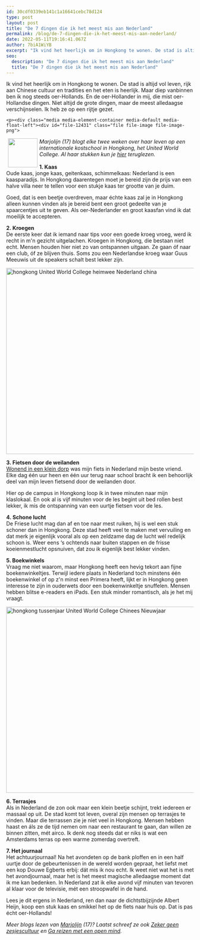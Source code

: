 ```yaml
---
id: 30cdf0339eb141c1a16641cebc78d124
type: post
layout: post
title: "De 7 dingen die ik het meest mis aan Nederland"
permalink: /blog/de-7-dingen-die-ik-het-meest-mis-aan-nederland/
date: 2022-05-11T19:16:41.067Z
author: 7biA1WiYB
excerpt: "Ik vind het heerlijk om in Hongkong te wonen. De stad is altijd vol leven, rijk aan Chinese cultuur en tradities en het eten is heerlijk. Maar diep vanbinnen ben ik nog steeds oer-Hollands. En de oer-Hollander in mij, die mist oer-Hollandse dingen. Niet altijd de grote dingen, maar de meest alledaagse verschijnselen. Ik heb ze op een rijtje gezet.   "
seo:
  description: "De 7 dingen die ik het meest mis aan Nederland"
  title: "De 7 dingen die ik het meest mis aan Nederland"
---
```

Ik vind het heerlijk om in Hongkong te wonen. De stad is altijd vol leven, rijk aan Chinese cultuur en tradities en het eten is heerlijk. Maar diep vanbinnen ben ik nog steeds oer-Hollands. En de oer-Hollander in mij, die mist oer-Hollandse dingen. Niet altijd de grote dingen, maar de meest alledaagse verschijnselen. Ik heb ze op een rijtje gezet.   

    <p><div class="media media-element-container media-default media-float-left"><div id="file-12431" class="file file-image file-image-png">

        
  
  <div class="content">
    <img height="78" width="79" style="float: left; margin-left: 5px; margin-right: 5px;" class="media-element file-default" src="https://original.sevendays.nl/sites/default/files/Highschool%20Hong%20Kong2_0.png" alt="">  </div>

  
</div>
</div><em>Marjolijn (17) blogt elke twee weken over haar leven op een internationale kostschool in Hongkong, het United World College. Al haar stukken kun je <a href="https://original.sevendays.nl/hongkong">hier</a> teruglezen.</em><br><br><strong>1. Kaas</strong><br>Oude kaas, jonge kaas, geitenkaas, schimmelkaas: Nederland is een kaasparadijs. In Hongkong daarentegen moet je bereid zijn de prijs van een halve villa neer te tellen voor een stukje kaas ter grootte van je duim.
<p>Goed, dat is een beetje overdreven, maar échte kaas zal je in Hongkong alleen kunnen vinden als je bereid bent een groot gedeelte van je spaarcentjes uit te geven. Als oer-Nederlander en groot kaasfan vind ik dat moeilijk te accepteren.</p>
<p><strong>2. Kroegen</strong><br>De eerste keer dat ik iemand naar tips voor een goede kroeg vroeg, werd ik recht in m'n gezicht uitgelachen. Kroegen in Hongkong, die bestaan niet echt. Mensen houden hier niet zo van ontspannen uitgaan. Ze gaan óf naar een club, óf ze blijven thuis. Soms zou een Nederlandse kroeg waar Guus Meeuwis uit de speakers schalt best lekker zijn.</p>
<p><div class="media media-element-container media-default"><div id="file-17822" class="file file-image file-image-jpeg">

        
  
  <div class="content">
    <img alt="hongkong United World College heimwee Nederland china" title="Foto: Marjolijn van Raaij" height="500" width="850" class="media-element file-default" src="https://original.sevendays.nl/sites/default/files/hongkgon.jpg">  </div>

  
</div>
</div>
<p><strong>3. Fietsen door de weilanden</strong><br><a href="https://original.sevendays.nl/blog/7-vooroordelen-over-het-leven-een-dorp">Wonend in een klein dorp</a> was mijn fiets in Nederland mijn beste vriend. Elke dag één uur heen en één uur terug naar school bracht ik een behoorlijk deel van mijn leven fietsend door de weilanden door.</p>
<p>Hier op de campus in Hongkong loop ik in twee minuten naar mijn klaslokaal. En ook al is vijf minuten voor de les begint uit bed rollen best lekker, ik mis de ontspanning van een uurtje fietsen voor de les. </p>
<p><strong>4. Schone lucht</strong><br>De Friese lucht mag dan af en toe naar mest ruiken, hij is wel een stuk schoner dan in Hongkong. Deze stad heeft veel te maken met vervuiling en dat merk je eigenlijk vooral als op een zeldzame dag de lucht wél redelijk schoon is. Weer eens ‘s ochtends naar buiten stappen en de frisse koeienmestlucht opsnuiven, dat zou ik eigenlijk best lekker vinden.</p>
<p><strong>5. Boekwinkels</strong><br>Vraag me niet waarom, maar Hongkong heeft een hevig tekort aan fijne boekenwinkeltjes. Terwijl iedere plaats in Nederland toch minstens één boekenwinkel of op z'n minst een Primera heeft, lijkt er in Hongkong geen interesse te zijn in ouderwets door een boekenwinkeltje snuffelen. Mensen hebben blitse e-readers en iPads. Een stuk minder romantisch, als je het mij vraagt.</p>
<p><div class="media media-element-container media-default"><div id="file-17823" class="file file-image file-image-jpeg">

        
  
  <div class="content">
    <img alt="hongkong tussenjaar United World College Chinees Nieuwjaar" title="Foto: Marjolijn van Raaij" height="500" width="850" class="media-element file-default" src="https://original.sevendays.nl/sites/default/files/DSC_0078.jpg">  </div>

  
</div>
</div>
<p><strong>6. Terrasjes</strong><br>Als in Nederland de zon ook maar een klein beetje schijnt, trekt iedereen er massaal op uit. De stad komt tot leven, overal zijn mensen op terrasjes te vinden. Maar die terrassen zie je niet veel in Hongkong. Mensen hebben haast en áls ze de tijd nemen om naar een restaurant te gaan, dan willen ze binnen zitten, mét airco. Ik denk nog steeds dat er niks is wat een Amsterdams terras op een warme zomerdag overtreft.</p>
<p><strong>7. Het journaal</strong><br>Het achtuurjournaal! Na het avondeten op de bank ploffen en in een half uurtje door de gebeurtenissen in de wereld worden gepraat, het liefst met een kop Douwe Egberts erbij: dát mis ik nou echt. Ik weet niet wat het is met het avondjournaal, maar het is het meest magische alledaagse moment dat ik me kan bedenken. In Nederland zat ik elke avond vijf minuten van tevoren al klaar voor de televisie, mét een stroopwafel in de hand. </p>
<p>Lees je dit ergens in Nederland, ren dan naar de dichtstbijzijnde Albert Heijn, koop een stuk kaas en smikkel het op de fiets naar huis op. Dat is pas écht oer-Hollands!</p>
<p><em>Meer blogs lezen van <a href="https://original.sevendays.nl/users/marjolijn-van-raaij">Marjolijn</a> (17)? Laatst schreef ze ook <a href="https://original.sevendays.nl/blog/zeker-geen-zesjescultuur">Zeker geen zesjescultuur</a> en <a href="https://original.sevendays.nl/blog/ga-reizen-met-een-open-mind">Ga reizen met een open mind</a>.</em> </p>  

